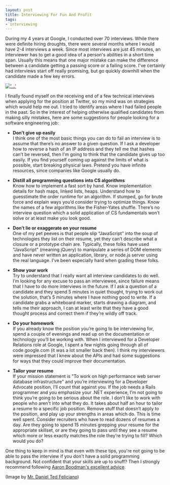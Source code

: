 ```yaml
---
layout: post
title: Interviewing For Fun And Profit
tags:
- interviewing
---
```

[1]: http://www.aaronboodman.com/2010/10/wherein-i-help-you-get-good-job.html
[2]: /img/2011-09-01/interview.jpg
[3]: http://www.flickr.com/photos/danieltedcfeliciano/5348850648/

During my 4 years at Google, I conducted over 70 interviews.  While there
were definite hiring droughts, there were several months where I would have
2-4 interviews a week.  Since most interviews are just 45 minutes, an
interviewer has to get a good idea of a person's abilities in a short
time span.  Usually this means that one major mistake can make the
difference between a candidate getting a passing score or a failing score.
I've certainly had interviews start off really promising, but go quickly
downhill when the candidate made a few key errors.

[!['...'][2]][3]

I finally found myself on the receiving end of a few technical interviews
when applying for the position at Twitter, so my mind was on strategies
which would help me out.  I tried to identify areas where I had failed
people in the past.  So in the interest of helping otherwise qualified
candidates from making silly mistakes, here are some suggestions for
people looking for a software engineering job:

<!-- -**-END-**- -->

* **Don’t give up easily**<br>
  I think one of the most basic things you can do to fail an interview
is to assume that there’s no answer to a given question.  If I ask a
developer how to reverse a hash of an IP address and they tell me that
hashes can’t be reversed, then I'm going to think that the candidate
gives up too easily.  If you find yourself coming up against the limits
of what is possible, start breaking physical laws.  Pretend you have
infinite resources, since companies like Google usually do.  

* **Distill all programming questions into CS algorithms**<br>
  Know how to implement a fast sort by hand.  Know implementation details
for hash maps, linked lists, heaps.  Understand how to guesstimate the
order runtime for an algorithm.  If stumped, go for brute force and
explain ways you’d consider trying to optimize things.  Know the names
of a few algorithms like the Fisher-Yates shuffle.  There’s no interview
question which a solid application of CS fundamentals won’t solve or at
least make you look good.

* **Don’t lie or exaggerate on your resume**<br>
  One of my pet peeves is that people slip “JavaScript” into the soup of
technologies they list on their resume, yet they can’t describe what a
closure or a prototype chain are.  Typically, these folks have used
"JavaScript" (meaning jQuery) to manipulate a series of DOM elements
and have never written an application, library, or node.js server using
the real language.  I’ve been especially hard when grading these folks.

* **Show your work**<br>
  Try to understand that I really want all interview candidates to do well.
I’m looking for any excuse to pass an interviewee, since failure means
that I have to do more interviews in the future.  If I ask a question of
a candidate and they spend 5 minutes in quiet thought, trying to work out
the solution, that’s 5 minutes where I have nothing good to write.  If a
candidate grabs a whiteboard marker, starts drawing a diagram, and tells
me their approach, I can at least write that they have a good thought
process and correct them if they’re wildly off track.

* **Do your homework**<br>
  If you already know the position you’re going to be interviewing for,
spend a couple of evenings and read up on the documentation or technology
you’ll be working with.  When I interviewed for a Developer Relations
role at Google, I spent a few nights going through all of code.google.com
(it was a lot smaller back then).  I think my interviewers were impressed
that I knew about the APIs and had some suggestions for ways that they
could improve their documentation.

* **Tailor your resume**<br>
  If your mission statement is "To work on high performance web server
database infrastructure" and you’re interviewing for a Developer
Advocate position, I’ll count that against you.  If the job needs
a Rails programmer and you emphasize your .NET experience, I’m not going
to think you’re going to be serious about the role.  I don't like to work
with people who aren't into what they do.  It takes about half an hour to
tailor a resume to a specific job position.  Remove stuff that doesn’t
apply to the position, and play up your strengths in areas which do.
This is time well spent.  Consider recruiters who have to read dozens
of resumes a day.  Are they going to spend 15 minutes grepping your
resume for the appropriate skillset, or are they going to pass until
they see a resume which more or less exactly matches the role they’re
trying to fill?  Which would you do?

One thing to keep in mind is that even with these tips, you're not going
to be able to pass the interview if you don't have a solid programming
background.  Not confident that your skills are up to snuff?  Then I
strongly recommend following [Aaron Boodman's excellent advice][1].

(Image by [Mr. Daniel Ted Feliciano][3])
